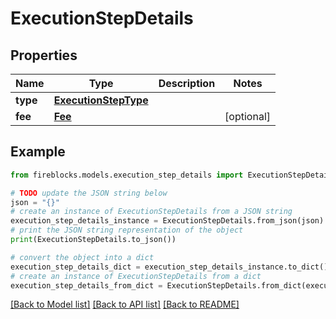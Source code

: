 # ExecutionStepDetails


## Properties

Name | Type | Description | Notes
------------ | ------------- | ------------- | -------------
**type** | [**ExecutionStepType**](ExecutionStepType.md) |  | 
**fee** | [**Fee**](Fee.md) |  | [optional] 

## Example

```python
from fireblocks.models.execution_step_details import ExecutionStepDetails

# TODO update the JSON string below
json = "{}"
# create an instance of ExecutionStepDetails from a JSON string
execution_step_details_instance = ExecutionStepDetails.from_json(json)
# print the JSON string representation of the object
print(ExecutionStepDetails.to_json())

# convert the object into a dict
execution_step_details_dict = execution_step_details_instance.to_dict()
# create an instance of ExecutionStepDetails from a dict
execution_step_details_from_dict = ExecutionStepDetails.from_dict(execution_step_details_dict)
```
[[Back to Model list]](../README.md#documentation-for-models) [[Back to API list]](../README.md#documentation-for-api-endpoints) [[Back to README]](../README.md)


